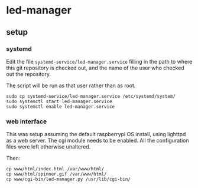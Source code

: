 # led-manager

## setup

### systemd

Edit the file `systemd-service/led-manager.service` filling in the
path to where this git repository is checked out, and the name of the
user who checked out the repository.

The script will be run as that user rather than as root.

```
sudo cp systemd-service/led-manager.service /etc/systemd/system/
sudo systemctl start led-manager.service
sudo systemctl enable led-manager.service
```

### web interface

This was setup assuming the default raspberrypi OS install, using
lighttpd as a web server.  The cgi module needs to be enabled.  All
the configuration files were left otherwise unaltered.

Then:

```
cp www/html/index.html /var/www/html/
cp www/html/spinner.gif /var/www/html/
cp www/cgi-bin/led-manager.py /usr/lib/cgi-bin/
```

